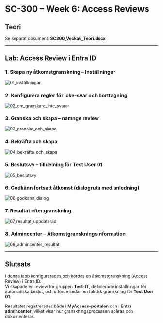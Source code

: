 # SC-300 – Week 6: Access Reviews

## Teori
Se separat dokument: **SC300_Vecka6_Teori.docx**

---

## Lab: Access Review i Entra ID

### 1. Skapa ny åtkomstgranskning – Inställningar
![01_inställningar](./screenshots/01_inställningar.png)

### 2. Konfigurera regler för icke-svar och borttagning
![02_om_granskare_inte_svarar](./screenshots/02_om_granskare_inte_svarar.png)

### 3. Granska och skapa – namnge review
![03_granska_och_skapa](./screenshots/03_granska_och_skapa.png)

### 4. Bekräfta och skapa
![04_bekräfta_och_skapa](./screenshots/04_bekräfta_och_skapa.png)

### 5. Beslutsvy – tilldelning för Test User 01
![05_beslutsvy](./screenshots/05_beslutsvy.png)

### 6. Godkänn fortsatt åtkomst (dialogruta med anledning)
![06_godkann_dialog](./screenshots/06_godkann_dialog.png)

### 7. Resultat efter granskning
![07_resultat_uppdaterad](./screenshots/07_resultat_uppdaterad.png)

### 8. Admincenter – Åtkomstgranskningsinformation
![08_admincenter_resultat](./screenshots/08_admincenter_resultat.png)

---

## Slutsats
I denna labb konfigurerades och kördes en åtkomstgranskning (Access Review) i Entra ID.  
Vi skapade en review för gruppen **Test-IT**, definierade inställningar för automatiska beslut, och utförde sedan en faktisk granskning för **Test User 01**.  

Resultatet registrerades både i **MyAccess-portalen** och i **Entra admincenter**, vilket visar hur granskningsprocessen spåras och dokumenteras.

